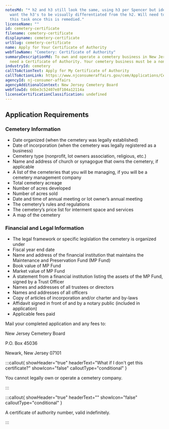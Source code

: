 ```yaml
---
notesMd: "* h2 and h3 still look the same, using h3 per Spencer but ideally we
  want the h3's to be visually differentiated from the h2. Will need to update
  this task once this is remedied."
licenseName: ""
id: cemetery-certificate
filename: cemetery-certificate
displayname: cemetery-certificate
urlSlug: cemetery-certificate
name: Apply for Your Certificate of Authority
webflowName: "Cemetery: Certificate of Authority"
summaryDescriptionMd: To own and operate a cemetery business in New Jersey, you
  need a Certificate of Authority. Your cemetery business must be a nonprofit.
industryId: cemetery
callToActionText: Apply for My Certificate of Authority
callToActionLink: https://www.njconsumeraffairs.gov/cem/Applications/Cemetery-Application-and-Information-Sheet-for-Certificate-of-Authority.pdf
agencyId: nj-consumer-affairs
agencyAdditionalContext: New Jersey Cemetery Board
webflowId: 66be3c52407e8f104a12114a
licenseCertificationClassification: undefined
---
```


## Application Requirements

### Cemetery Information 

- Date organized (when the cemetery was legally established)
- Date of incorporation (when the cemetery was legally registered as a business)
- Cemetery type (nonprofit, lot owners association, religious, etc.)
- Name and address of church or synagogue that owns the cemetery, if applicable
- A list of the cemeteries that you will be managing, if you will be a cemetery management company
- Total cemetery acreage
- Number of acres developed
- Number of acres sold
- Date and time of annual meeting or lot owner’s annual meeting
- The cemetery’s rules and regulations
- The cemetery’s price list for interment space and services
- A map of the cemetery

### Financial and Legal Information

- The legal framework or specific legislation the cemetery is organized under
- Fiscal year end date
- Name and address of the financial institution that maintains the Maintenance and Preservation Fund (MP Fund)
- Book value of MP Fund
- Market value of MP Fund
- A statement from a financial institution listing the assets of the MP Fund, signed by a Trust Officer
- Names and addresses of all trustees or directors
- Names and addresses of all officers
- Copy of articles of incorporation and/or charter and by-laws
- Affidavit signed in front of and by a notary public (included in application)
- Applicable fees paid

Mail your completed application and any fees to:

New Jersey Cemetery Board

P.O. Box 45036

Newark, New Jersey 07101

:::callout{ showHeader="true" headerText="What if I don't get this certificate?" showIcon="false" calloutType="conditional" }

You cannot legally own or operate a cemetery company.

:::

:::callout{ showHeader="true" headerText="" showIcon="false" calloutType="conditional" }

A certificate of authority number, valid indefinitely.

:::
